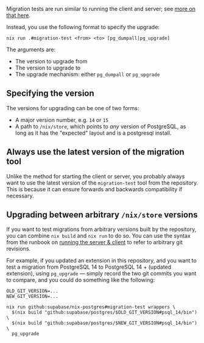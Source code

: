 Migration tests are run similar to running the client and server; see
[more on that here](./start-client-server.md).

Instead, you use the following format to specify the upgrade:

```
nix run .#migration-test <from> <to> [pg_dumpall|pg_upgrade]
```

The arguments are:

- The version to upgrade from
- The version to upgrade to
- The upgrade mechanism: either `pg_dumpall` or `pg_upgrade`

## Specifying the version

The versions for upgrading can be one of two forms:

- A major version number, e.g. `14` or `15`
- A path to `/nix/store`, which points to _any_ version of PostgreSQL, as long
  as it has the "expected" layout and is a postgresql install.

## Always use the latest version of the migration tool

Unlike the method for starting the client or server, you probably always want to
use the latest version of the `migration-test` tool from the repository. This is
because it can ensure forwards and backwards compatibility if necessary.

## Upgrading between arbitrary `/nix/store` versions

If you want to test migrations from arbitrary versions built by the repository,
you can combine `nix build` and `nix run` to do so. You can use the syntax from
the runbook on [running the server & client](./start-client-server.md) to refer
to arbitrary git revisions.

For example, if you updated an extension in this repository, and you want to
test a migration from PostgreSQL 14 to PostgreSQL 14 + (updated extension),
using `pg_upgrade` &mdash; simply record the two git commits you want to
compare, and you could do something like the following:

```
OLD_GIT_VERSION=...
NEW_GIT_VERSION=...

nix run github:supabase/nix-postgres#migration-test wrappers \
  $(nix build "github:supabase/postgres/$OLD_GIT_VERSION#psql_14/bin") \
  $(nix build "github:supabase/postgres/$NEW_GIT_VERSION#psql_14/bin") \
  pg_upgrade
```
